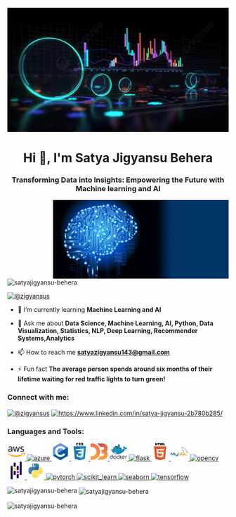 ![logo](https://github.com/satyajigyansu-behera/image/blob/main/pngtree-web-banner.jpg)
<h1 align="center">Hi 👋, I'm Satya Jigyansu Behera</h1>
<h3 align="center">Transforming Data into Insights: Empowering the Future with Machine learning and AI</h3>

<img align="right" alt="Coding" width="400" src="https://github.com/satyajigyansu-behera/image/blob/main/deepLearning.gif">


<p align="left"> <img src="https://komarev.com/ghpvc/?username=satyajigyansu-behera&label=Profile%20views&color=0e75b6&style=flat" alt="satyajigyansu-behera" /> </p>

<p align="left"> <a href="https://twitter.com/@zigyansus" target="blank"><img src="https://img.shields.io/twitter/follow/@zigyansus?logo=twitter&style=for-the-badge" alt="@zigyansus" /></a> </p>

- 🌱 I’m currently learning **Machine Learning and AI**

- 💬 Ask me about **Data Science, Machine Learning, AI, Python, Data Visualization, Statistics, NLP, Deep Learning, Recommender Systems,Analytics**

- 📫 How to reach me **satyazigyansu143@gmail.com**

- ⚡ Fun fact **The average person spends around six months of their lifetime waiting for red traffic lights to turn green!**

<h3 align="left">Connect with me:</h3>
<p align="left">
<a href="https://twitter.com/@zigyansus" target="blank"><img align="center" src="https://raw.githubusercontent.com/rahuldkjain/github-profile-readme-generator/master/src/images/icons/Social/twitter.svg" alt="@zigyansus" height="30" width="40" /></a>
<a href="https://linkedin.com/in/https://www.linkedin.com/in/satya-jigyansu-2b780b285/" target="blank"><img align="center" src="https://raw.githubusercontent.com/rahuldkjain/github-profile-readme-generator/master/src/images/icons/Social/linked-in-alt.svg" alt="https://www.linkedin.com/in/satya-jigyansu-2b780b285/" height="30" width="40" /></a>
</p>

<h3 align="left">Languages and Tools:</h3>
<p align="left"> <a href="https://aws.amazon.com" target="_blank" rel="noreferrer"> <img src="https://raw.githubusercontent.com/devicons/devicon/master/icons/amazonwebservices/amazonwebservices-original-wordmark.svg" alt="aws" width="40" height="40"/> </a> <a href="https://azure.microsoft.com/en-in/" target="_blank" rel="noreferrer"> <img src="https://www.vectorlogo.zone/logos/microsoft_azure/microsoft_azure-icon.svg" alt="azure" width="40" height="40"/> </a> <a href="https://www.cprogramming.com/" target="_blank" rel="noreferrer"> <img src="https://raw.githubusercontent.com/devicons/devicon/master/icons/c/c-original.svg" alt="c" width="40" height="40"/> </a> <a href="https://www.w3schools.com/css/" target="_blank" rel="noreferrer"> <img src="https://raw.githubusercontent.com/devicons/devicon/master/icons/css3/css3-original-wordmark.svg" alt="css3" width="40" height="40"/> </a> <a href="https://d3js.org/" target="_blank" rel="noreferrer"> <img src="https://raw.githubusercontent.com/devicons/devicon/master/icons/d3js/d3js-original.svg" alt="d3js" width="40" height="40"/> </a> <a href="https://www.docker.com/" target="_blank" rel="noreferrer"> <img src="https://raw.githubusercontent.com/devicons/devicon/master/icons/docker/docker-original-wordmark.svg" alt="docker" width="40" height="40"/> </a> <a href="https://flask.palletsprojects.com/" target="_blank" rel="noreferrer"> <img src="https://www.vectorlogo.zone/logos/pocoo_flask/pocoo_flask-icon.svg" alt="flask" width="40" height="40"/> </a> <a href="https://www.w3.org/html/" target="_blank" rel="noreferrer"> <img src="https://raw.githubusercontent.com/devicons/devicon/master/icons/html5/html5-original-wordmark.svg" alt="html5" width="40" height="40"/> </a> <a href="https://www.mysql.com/" target="_blank" rel="noreferrer"> <img src="https://raw.githubusercontent.com/devicons/devicon/master/icons/mysql/mysql-original-wordmark.svg" alt="mysql" width="40" height="40"/> </a> <a href="https://opencv.org/" target="_blank" rel="noreferrer"> <img src="https://www.vectorlogo.zone/logos/opencv/opencv-icon.svg" alt="opencv" width="40" height="40"/> </a> <a href="https://pandas.pydata.org/" target="_blank" rel="noreferrer"> <img src="https://raw.githubusercontent.com/devicons/devicon/2ae2a900d2f041da66e950e4d48052658d850630/icons/pandas/pandas-original.svg" alt="pandas" width="40" height="40"/> </a> <a href="https://www.python.org" target="_blank" rel="noreferrer"> <img src="https://raw.githubusercontent.com/devicons/devicon/master/icons/python/python-original.svg" alt="python" width="40" height="40"/> </a> <a href="https://pytorch.org/" target="_blank" rel="noreferrer"> <img src="https://www.vectorlogo.zone/logos/pytorch/pytorch-icon.svg" alt="pytorch" width="40" height="40"/> </a> <a href="https://scikit-learn.org/" target="_blank" rel="noreferrer"> <img src="https://upload.wikimedia.org/wikipedia/commons/0/05/Scikit_learn_logo_small.svg" alt="scikit_learn" width="40" height="40"/> </a> <a href="https://seaborn.pydata.org/" target="_blank" rel="noreferrer"> <img src="https://seaborn.pydata.org/_images/logo-mark-lightbg.svg" alt="seaborn" width="40" height="40"/> </a> <a href="https://www.tensorflow.org" target="_blank" rel="noreferrer"> <img src="https://www.vectorlogo.zone/logos/tensorflow/tensorflow-icon.svg" alt="tensorflow" width="40" height="40"/> </a> </p>

<p><img align="left" src="https://github-readme-stats.vercel.app/api/top-langs?username=satyajigyansu-behera&show_icons=true&locale=en&layout=compact" alt="satyajigyansu-behera" /></p>

<p>&nbsp;<img align="center" src="https://github-readme-stats.vercel.app/api?username=satyajigyansu-behera&show_icons=true&locale=en" alt="satyajigyansu-behera" /></p>

<p><img align="center" src="https://github-readme-streak-stats.herokuapp.com/?user=satyajigyansu-behera&" alt="satyajigyansu-behera" /></p>
